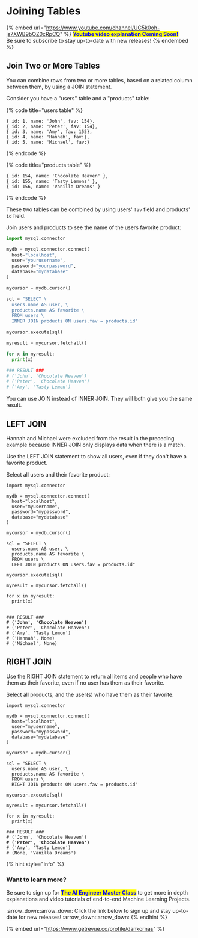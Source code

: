 # Joining Tables

{% embed url="https://www.youtube.com/channel/UC5k0oh-js7XWB9bOZ0cRpCQ" %}
<mark style="color:blue;">**Youtube video explanation Coming Soon!**</mark> \
Be sure to subscribe to stay up-to-date with new releases!
{% endembed %}

## Join Two or More Tables

You can combine rows from two or more tables, based on a related column between them, by using a JOIN statement.

Consider you have a "users" table and a "products" table:

{% code title="users table" %}
```
{ id: 1, name: 'John', fav: 154},
{ id: 2, name: 'Peter', fav: 154},
{ id: 3, name: 'Amy', fav: 155},
{ id: 4, name: 'Hannah', fav:},
{ id: 5, name: 'Michael', fav:}
```
{% endcode %}

{% code title="products table" %}
```
{ id: 154, name: 'Chocolate Heaven' },
{ id: 155, name: 'Tasty Lemons' },
{ id: 156, name: 'Vanilla Dreams' }
```
{% endcode %}

These two tables can be combined by using users' `fav` field and products' `id` field.

Join users and products to see the name of the users favorite product:

```python
import mysql.connector

mydb = mysql.connector.connect(
  host="localhost",
  user="yourusername",
  password="yourpassword",
  database="mydatabase"
)

mycursor = mydb.cursor()

sql = "SELECT \
  users.name AS user, \
  products.name AS favorite \
  FROM users \
  INNER JOIN products ON users.fav = products.id"

mycursor.execute(sql)

myresult = mycursor.fetchall()

for x in myresult:
  print(x)

### RESULT ###
# ('John', 'Chocolate Heaven')
# ('Peter', 'Chocolate Heaven')
# ('Amy', 'Tasty Lemon')
```

You can use JOIN instead of INNER JOIN. They will both give you the same result.

## LEFT JOIN

Hannah and Michael were excluded from the result in the preceding example because INNER JOIN only displays data when there is a match.

Use the LEFT JOIN statement to show all users, even if they don't have a favorite product.

Select all users and their favorite product:

<pre class="language-python"><code class="lang-python">import mysql.connector

mydb = mysql.connector.connect(
  host="localhost",
  user="myusername",
  password="mypassword",
  database="mydatabase"
)

mycursor = mydb.cursor()

sql = "SELECT \
  users.name AS user, \
  products.name AS favorite \
  FROM users \
  LEFT JOIN products ON users.fav = products.id"

mycursor.execute(sql)

myresult = mycursor.fetchall()

for x in myresult:
  print(x)

  
### RESULT ###
<strong># ('John', 'Chocolate Heaven')
</strong># ('Peter', 'Chocolate Heaven')
# ('Amy', 'Tasty Lemon')
# ('Hannah', None)
# ('Michael', None)</code></pre>

## RIGHT JOIN

Use the RIGHT JOIN statement to return all items and people who have them as their favorite, even if no user has them as their favorite.

Select all products, and the user(s) who have them as their favorite:

<pre class="language-python"><code class="lang-python">import mysql.connector

mydb = mysql.connector.connect(
  host="localhost",
  user="myusername",
  password="mypassword",
  database="mydatabase"
)

mycursor = mydb.cursor()

sql = "SELECT \
  users.name AS user, \
  products.name AS favorite \
  FROM users \
  RIGHT JOIN products ON users.fav = products.id"

mycursor.execute(sql)

myresult = mycursor.fetchall()

for x in myresult:
  print(x)

### RESULT ###
# ('John', 'Chocolate Heaven')
<strong># ('Peter', 'Chocolate Heaven')
</strong># ('Amy', 'Tasty Lemon')
# (None, 'Vanilla Dreams')</code></pre>



{% hint style="info" %}
### Want to learn more?

Be sure to sign up for <mark style="color:blue;">**The AI Engineer Master Class**</mark> to get more in depth explanations and video tutorials of end-to-end Machine Learning Projects.&#x20;

:arrow\_down::arrow\_down: Click the link below to sign up and stay up-to-date for new releases! :arrow\_down::arrow\_down:
{% endhint %}

{% embed url="https://www.getrevue.co/profile/dankornas" %}
